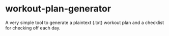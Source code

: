 # workout-plan-generator
A very simple tool to generate a plaintext (.txt) workout plan and a checklist for checking off each day.
